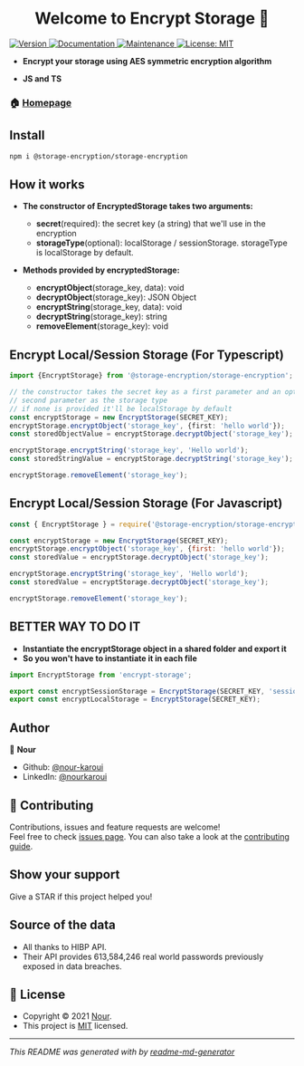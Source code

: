 <h1 align="center">Welcome to Encrypt Storage 👋</h1>
<p>
  <a href="https://www.npmjs.com/package/@storage-encryption/storage-encryption" target="_blank">
    <img alt="Version" src="https://img.shields.io/npm/v/@storage-encryption/storage-encryption.svg">
  </a>
  <a href="https://github.com/nour-karoui/encrypt-storage#readme" target="_blank">
    <img alt="Documentation" src="https://img.shields.io/badge/documentation-yes-brightgreen.svg" />
  </a>
  <a href="https://github.com/nour-karoui/encrypt-storage/graphs/commit-activity" target="_blank">
    <img alt="Maintenance" src="https://img.shields.io/badge/Maintained%3F-yes-green.svg" />
  </a>
  <a href="https://github.com/nour-karoui/encrypt-storage/blob/master/LICENSE" target="_blank">
    <img alt="License: MIT" src="https://img.shields.io/github/license/bishkou/password-pwnd" />
  </a>
</p>

* **Encrypt your storage using AES symmetric encryption algorithm**

* **JS and TS**


### 🏠 [Homepage](https://github.com/nour-karoui/encrypt-storage)

## Install

```sh
npm i @storage-encryption/storage-encryption
```

## How it works

* **The constructor of EncryptedStorage takes two arguments:**
    * **secret**(required): the secret key (a string) that we'll use in the encryption
    * **storageType**(optional): localStorage / sessionStorage.
     storageType is localStorage by default.
     
* **Methods provided by encryptedStorage:**
    * **encryptObject**(storage_key, data): void
    * **decryptObject**(storage_key): JSON Object
    * **encryptString**(storage_key, data): void
    * **decryptString**(storage_key): string
    * **removeElement**(storage_key): void

## Encrypt Local/Session Storage (For Typescript)

```ts
import {EncryptStorage} from '@storage-encryption/storage-encryption';

// the constructor takes the secret key as a first parameter and an optional
// second parameter as the storage type
// if none is provided it'll be localStorage by default
const encryptStorage = new EncryptStorage(SECRET_KEY);
encryptStorage.encryptObject('storage_key', {first: 'hello world'});
const storedObjectValue = encryptStorage.decryptObject('storage_key');

encryptStorage.encryptString('storage_key', 'Hello world');
const storedStringValue = encryptStorage.decryptString('storage_key');

encryptStorage.removeElement('storage_key');    
```

## Encrypt Local/Session Storage (For Javascript)
```js
const { EncryptStorage } = require('@storage-encryption/storage-encryption')

const encryptStorage = new EncryptStorage(SECRET_KEY);
encryptStorage.encryptObject('storage_key', {first: 'hello world'});
const storedValue = encryptStorage.decryptObject('storage_key');

encryptStorage.encryptString('storage_key', 'Hello world');
const storedValue = encryptStorage.decryptObject('storage_key');

encryptStorage.removeElement('storage_key'); 
```

## BETTER WAY TO DO IT
* **Instantiate the encryptStorage object in a shared folder and export it**
* **So you won't have to instantiate it in each file**

````ts
import EncryptStorage from 'encrypt-storage';

export const encryptSessionStorage = EncryptStorage(SECRET_KEY, 'sessionStorage');
export const encryptLocalStorage = EncryptStorage(SECRET_KEY);

````
## Author

👤 **Nour**

* Github: [@nour-karoui](https://github.com/nour-karoui)
* LinkedIn: [@nourkaroui](https://www.linkedin.com/in/nourkaroui/)

## 🤝 Contributing

Contributions, issues and feature requests are welcome!<br />Feel free to check [issues page](https://github.com/nour-karoui/encrypt-storage/issues). You can also take a look at the [contributing guide](https://github.com/nour-karoui/encrypt-storage/blob/master/CONTRIBUTING.md).

## Show your support

Give a STAR if this project helped you!

## Source of the data

* All thanks to HIBP API.
* Their API provides 613,584,246 real world passwords previously exposed in data breaches.


## 📝 License

* Copyright © 2021 [Nour](https://github.com/nour-karoui).
* This project is [MIT](https://github.com/nour-karoui/encrypt-storage/blob/master/LICENSE) licensed.

***
_This README was generated with by [readme-md-generator](https://github.com/kefranabg/readme-md-generator)_
